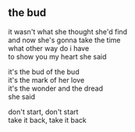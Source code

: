 ## the bud

it wasn't what she thought she'd find  
and now she's gonna take the time  
what other way do i have  
to show you my heart she said

it's the bud of the bud  
it's the mark of her love  
it's the wonder and the dread  
she said

don't start, don't start  
take it back, take it back

